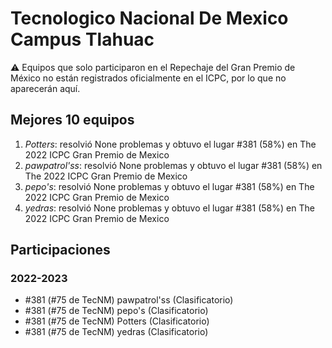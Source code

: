 # Tecnologico Nacional De Mexico Campus Tlahuac

:warning: Equipos que solo participaron en el Repechaje del Gran Premio de México no están registrados oficialmente en el ICPC, por lo que no aparecerán aquí.

## Mejores 10 equipos

1. _Potters_: resolvió None problemas y obtuvo el lugar #381 (58%) en The 2022 ICPC Gran Premio de Mexico
1. _pawpatrol'ss_: resolvió None problemas y obtuvo el lugar #381 (58%) en The 2022 ICPC Gran Premio de Mexico
1. _pepo's_: resolvió None problemas y obtuvo el lugar #381 (58%) en The 2022 ICPC Gran Premio de Mexico
1. _yedras_: resolvió None problemas y obtuvo el lugar #381 (58%) en The 2022 ICPC Gran Premio de Mexico

## Participaciones

### 2022-2023

- #381 (#75 de TecNM) pawpatrol'ss (Clasificatorio)
- #381 (#75 de TecNM) pepo's (Clasificatorio)
- #381 (#75 de TecNM) Potters (Clasificatorio)
- #381 (#75 de TecNM) yedras (Clasificatorio)



